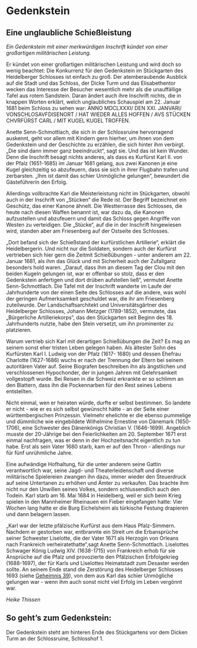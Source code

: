 # Gedenkstein

## Eine unglaubliche Schießleistung

*Ein Gedenkstein mit einer merkwürdigen Inschrift kündet von einer großartigen militärischen Leistung.* 

Er kündet von einer großartigen militärischen Leistung und wird doch so wenig beachtet: Die Konkurrenz für den Gedenkstein im Stückgarten des Heidelberger Schlosses ist einfach zu groß. Der atemberaubende Ausblick auf die Stadt und das Schloss, der Dicke Turm und das Elisabethentor wecken das Interesse der Besucher wesentlich mehr als die unauffällige Tafel aus rotem Sandstein. Daran ändert auch ihre Inschrift nichts, die in knappen Worten erklärt, welch unglaubliches Schauspiel am 22. Januar 1681 beim Schloss zu sehen war: ANNO MDCLXXXI/ DEN XXI. JANVARI/ VONSCHLOSAVFDISENORT / HAT WIEDER ALLES HOFFEN / AVS STÜCKEN CHVRFÜRST CARL / MIT KUGEL KUGEL TROFFEN.

Anette Senn-Schmottlach, die sich in der Schlossruine hervorragend auskennt, geht vor allem mit Kindern gern hierher, um ihnen von dem Gedenkstein und der Geschichte zu erzählen, die sich hinter ihm verbirgt. „Die sind dann immer ganz beeindruckt“, sagt sie. Und das ist kein Wunder. Denn die Inschrift besagt nichts anderes, als dass es Kurfürst Karl II. von der Pfalz (1651-1685) im Januar 1681 gelang, aus zwei Kanonen je eine Kugel gleichzeitig so abzufeuern, dass sie sich in ihrer Flugbahn trafen und zerbarsten. „Ihm ist damit das schier Unmögliche gelungen“, bewundert die Gästeführerin den Erfolg.

Allerdings vollbrachte Karl die Meisterleistung nicht im Stückgarten, obwohl auch in der Inschrift von „Stücken“ die Rede ist. Der Begriff bezeichnet ein Geschütz, das einer Kanone ähnelt. Die Westterrasse des Schlosses, die heute nach diesen Waffen benannt ist, war dazu da, die Kanonen aufzustellen und abzufeuern und damit das Schloss gegen Angriffe von Westen zu verteidigen. Die „Stücke“, auf die in der Inschrift hingewiesen wird, standen aber am Friesenberg auf der Ostseite des Schlosses.

„Dort befand sich der Schießstand der kurfürstlichen Artillerie“, erklärt die Heidelbergerin. Und nicht nur die Soldaten, sondern auch der Kurfürst vertrieben sich hier gern die Zeitmit Schießübungen - unter anderem am 22. Januar 1681, als ihm das Glück und mit Sicherheit auch der Zufallganz besonders hold waren. „Darauf, dass ihm an diesem Tag der Clou mit den beiden Kugeln gelungen ist, war er offenbar so stolz, dass er den Gedenkstein anfertigen und dort drüben aufstellen ließ“, vermutet Anette Senn-Schmottlach. Die Tafel mit der Inschrift wanderte im Laufe der Jahrhunderte von der einen Seite des Schlosses auf die andere, was wohl der geringen Aufmerksamkeit geschuldet war, die ihr am Friesenberg zuteilwurde. Der Landschaftsarchitekt und Universitätsgärtner des Heidelberger Schlosses, Johann Metzger (1789-1852), vermutete, das „Bürgerliche Artilleriekorps“, das den Stückgarten seit Beginn des 18. Jahrhunderts nutzte, habe den Stein versetzt, um ihn prominenter zu platzieren.

Warum vertrieb sich Karl mit derartigen Schießübungen die Zeit? Es mag an seinem sonst eher tristen Leben gelegen haben. Als ältester Sohn des Kurfürsten Karl I. Ludwig von der Pfalz (1617- 1680) und dessen Ehefrau Charlotte (1627-1686) wuchs er nach der Trennung der Eltern bei seinem autoritären Vater auf. Seine Biografen beschreiben ihn als ängstlichen und verschlossenen Hypochonder, der in jungen Jahren mit Gelehrsamkeit vollgestopft wurde. Bei Reisen in die Schweiz erkrankte er so schlimm an den Blattern, dass ihn die Pockennarben für den Rest seines Lebens entstellten.

Nicht einmal, wen er heiraten würde, durfte er selbst bestimmen. So landete er nicht - wie er es sich selbst gewünscht hätte - an der Seite einer württembergischen Prinzessin. Vielmehr ehelichte er die ebenso pummelige und dümmliche wie eingebildete Wilhelmine Ernestine von Dänemark (1650-1706), eine Schwester des Dänenkönigs Christian V. (1646-1699). Angeblich musste der 20-Jährige bei den Feierlichkeiten am 20. September 1671 erst einmal nachfragen, was er denn in der Hochzeitsnacht eigentlich zu tun habe. Erst als sein Vater 1680 starb, kam er auf den Thron - allerdings nur für fünf unrühmliche Jahre. 

Eine aufwändige Hofhaltung, für die unter anderem seine Gattin verantwortlich war, seine Jagd- und Theaterleidenschaft und diverse militärische Spielereien zwangen ihn dazu, immer wieder den Steuerdruck auf seine Untertanen zu erhöhen und Ämter zu verkaufen. Das brachte ihm nicht nur den Unwillen seines Volkes, sondern schlussendlich auch den Todein. Karl starb am 16. Mai 1684 in Heidelberg, weil er sich beim Krieg spielen in den Mannheimer Rheinauen ein Fieber eingefangen hatte: Vier Wochen lang hatte er die Burg Eichelsheim als türkische Festung drapieren und dann belagern lassen.

„Karl war der letzte pfälzische Kurfürst aus dem Haus Pfalz-Simmern. Nachdem er gestorben war, entbrannte ein Streit um die Erbansprüche seiner Schwester Liselotte, die der Vater 1671 als Herzogin von Orleans nach Frankreich verheiratethatte“,sagt Anette Senn-Schmottlach. Liselottes Schwager König Ludwig XIV. (1638-1715) von Frankreich erhob für sie Ansprüche auf die Pfalz und provozierte den Pfälzischen Erbfolgekrieg (1688-1697), der für Karls und Liselottes Heimatstadt zum Desaster werden sollte. An seinem Ende stand die Zerstörung des Heidelberger Schlosses 1693 (siehe [Geheimnis 39](./torturm.md)), von dem aus Karl das schier Unmögliche gelungen war - wenn ihm auch sonst nicht viel Erfolg im Leben vergönnt war.

*Heike Thissen*

## So geht’s zum Gedenkstein:

Der Gedenkstein steht am hinteren Ende des Stückgartens vor dem Dicken Turm an der Schlossruine, Schlosshof 1. 
